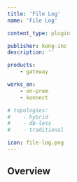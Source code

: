 ```yaml
---
title: 'File Log'
name: 'File Log'

content_type: plugin

publisher: kong-inc
description: ''

products:
    - gateway

works_on:
    - on-prem
    - konnect

# topologies:
#    - hybrid
#    - db-less
#    - traditional

icon: file-log.png
---
```


## Overview
